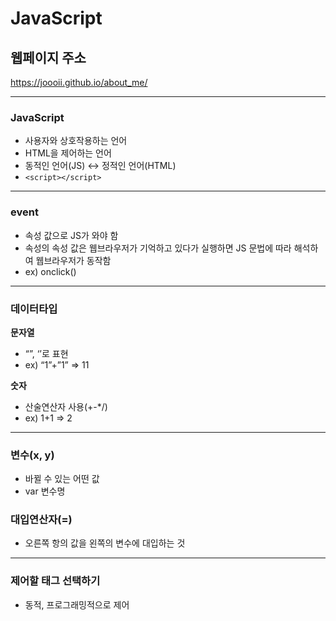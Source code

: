 # JavaScript

## 웹페이지 주소
https://joooii.github.io/about_me/

---

### JavaScript

- 사용자와 상호작용하는 언어
- HTML을 제어하는 언어
- 동적인 언어(JS) ↔ 정적인 언어(HTML)
- 	``
		<script></script>
	``

---

### event
- 속성 값으로 JS가 와야 함
- 속성의 속성 값은 웹브라우저가 기억하고 있다가 실행하면 JS 문법에 따라 해석하여 웹브라우저가 동작함
- ex) onclick()
---

### 데이터타입

<b>문자열</b>
- “”, ‘’로 표현
- ex) “1”+”1” ⇒ 11

<b>숫자</b>
- 산술연산자 사용(+-*/)
- ex) 1+1 ⇒ 2

---

### 변수(x, y)

- 바뀔 수 있는 어떤 값
- var 변수명

### 대입연산자(=)

- 오른쪽 항의 값을 왼쪽의 변수에 대입하는 것

---

### 제어할 태그 선택하기

- 동적, 프로그래밍적으로 제어


